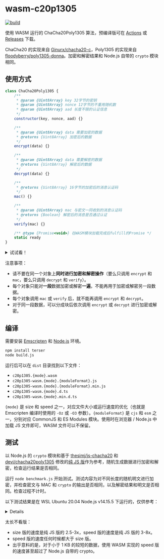 # wasm-c20p1305

[![build](https://github.com/TransparentLC/wasm-c20p1305/actions/workflows/build.yml/badge.svg)](https://github.com/TransparentLC/wasm-c20p1305/actions/workflows/build.yml)

使用 WASM 运行的 ChaCha20Poly1305 算法，预编译版可在 [Actions](https://github.com/TransparentLC/wasm-c20p1305/actions/workflows/build.yml) 或 [Releases](https://github.com/TransparentLC/wasm-c20p1305/releases) 下载。

ChaCha20 的实现来自 [Ginurx/chacha20-c](https://github.com/Ginurx/chacha20-c)，Poly1305 的实现来自 [floodyberry/poly1305-donna](https://github.com/floodyberry/poly1305-donna)。加密和解密结果和 Node.js 自带的 `crypto` 模块相同。

## 使用方式

```js
class ChaCha20Poly1305 {
    /**
     * @param {Uint8Array} key 32字节的密钥
     * @param {Uint8Array} nonce 12字节的不重用随机数
     * @param {Uint8Array} aad 长度不限的认证信息
     */
    constructor(key, nonce, aad) {}

    /**
     * @param {Uint8Array} data 需要加密的数据
     * @returns {Uint8Array} 加密后的数据
     */
    encrypt(data) {}

    /**
     * @param {Uint8Array} data 需要解密的数据
     * @returns {Uint8Array} 解密后的数据
     */
    decrypt(data) {}

    /**
     * @returns {Uint8Array} 16字节的加密后的消息认证码
     */
    mac() {}

    /**
     * @param {Uint8Array} mac 与密文一同收到的消息认证码
     * @returns {Boolean} 解密后的消息是否通过认证
     */
    verify(mac) {}

    /** @type {Promise<void>} 在WASM模块加载完成后fulfill的Promise */
    static ready
}
```
<details>

<summary>试试看！</summary>

```js
if (typeof btoa === 'undefined') {
    global.btoa = str => Buffer.from(str, 'binary').toString('base64');
}

if (typeof atob === 'undefined') {
    global.atob = b64Encoded => Buffer.from(b64Encoded, 'base64').toString('binary');
}

// 在浏览器中加载时，名称为ChaCha20Poly1305
const ChaCha20Poly1305 = require('./dist/c20p1305-wasm.speed.min.js');

(async () => {

// 等待WASM模块异步加载完成
// 也可以使用ChaCha20Poly1305.ready.then(() => {...})
await ChaCha20Poly1305.ready;

// 以下的测试向量来自 https://datatracker.ietf.org/doc/html/rfc7539#section-2.8.2

// key长度固定为32
const key = new Uint8Array([
    0x80, 0x81, 0x82, 0x83, 0x84, 0x85, 0x86, 0x87,
    0x88, 0x89, 0x8a, 0x8b, 0x8c, 0x8d, 0x8e, 0x8f,
    0x90, 0x91, 0x92, 0x93, 0x94, 0x95, 0x96, 0x97,
    0x98, 0x99, 0x9a, 0x9b, 0x9c, 0x9d, 0x9e, 0x9f,
]);
// nonce长度固定为12
const nonce = new Uint8Array([
    0x07, 0x00, 0x00, 0x00, 0x40, 0x41, 0x42, 0x43,
    0x44, 0x45, 0x46, 0x47,
]);
// aad长度不限
const aad = new Uint8Array([
    0x50, 0x51, 0x52, 0x53, 0xc0, 0xc1, 0xc2, 0xc3,
    0xc4, 0xc5, 0xc6, 0xc7,
]);
// 需要加密的明文
const plaintext = new Uint8Array([
    0x4c, 0x61, 0x64, 0x69, 0x65, 0x73, 0x20, 0x61,
    0x6e, 0x64, 0x20, 0x47, 0x65, 0x6e, 0x74, 0x6c,
    0x65, 0x6d, 0x65, 0x6e, 0x20, 0x6f, 0x66, 0x20,
    0x74, 0x68, 0x65, 0x20, 0x63, 0x6c, 0x61, 0x73,
    0x73, 0x20, 0x6f, 0x66, 0x20, 0x27, 0x39, 0x39,
    0x3a, 0x20, 0x49, 0x66, 0x20, 0x49, 0x20, 0x63,
    0x6f, 0x75, 0x6c, 0x64, 0x20, 0x6f, 0x66, 0x66,
    0x65, 0x72, 0x20, 0x79, 0x6f, 0x75, 0x20, 0x6f,
    0x6e, 0x6c, 0x79, 0x20, 0x6f, 0x6e, 0x65, 0x20,
    0x74, 0x69, 0x70, 0x20, 0x66, 0x6f, 0x72, 0x20,
    0x74, 0x68, 0x65, 0x20, 0x66, 0x75, 0x74, 0x75,
    0x72, 0x65, 0x2c, 0x20, 0x73, 0x75, 0x6e, 0x73,
    0x63, 0x72, 0x65, 0x65, 0x6e, 0x20, 0x77, 0x6f,
    0x75, 0x6c, 0x64, 0x20, 0x62, 0x65, 0x20, 0x69,
    0x74, 0x2e,
]);

// 创建加密对象，在加密后获取消息认证码
const encryptor = new ChaCha20Poly1305(key, nonce, aad);
const encrypted = encryptor.encrypt(plaintext);
const mac = encryptor.mac();
// Uint8Array(114) [211, 26, 141, 52, ...]
console.log(encrypted);
// Uint8Array(16) [26, 225, 11, 89, ...]
console.log(mac);

// 创建解密对象，在解密后检查消息认证码
const decryptor = new ChaCha20Poly1305(key, nonce, aad);
const decrypted = decryptor.decrypt(encrypted);
// true
console.log(decryptor.verify(mac));
// true
console.log(plaintext.every((e, i) => e === decrypted[i]));

})()
```

</details>

注意事项：

* 请不要在同一个对象上**同时进行加密和解密操作**（要么只调用 `encrypt` 和 `mac`，要么只调用 `decrypt` 和 `verify`）。
* 每个对象只能对**一段**数据加密或解密**一遍**，不能再用于加密或解密另一段数据。
* 每个对象调用 `mac` 或 `verify` 后，就不能再调用 `encrypt` 和 `decrypt`。
* 对于同一段数据，可以分成块后依次调用 `encrypt` 或 `decrypt` 进行加密或解密。

## 编译

需要安装 [Emscripten](https://emscripten.org) 和 [Node.js](https://nodejs.org) 环境。

```bash
npm install terser
node build.js
```

运行后可以在 `dist` 目录找到以下文件：

* `c20p1305.{mode}.wasm`
* `c20p1305-wasm.{mode}.{moduleFormat}.js`
* `c20p1305-wasm.{mode}.{moduleFormat}.min.js`
* `c20p1305-wasm.{mode}.d.ts`
* `c20p1305-wasm.{mode}.min.d.ts`

`{mode}` 是 size 和 speed 之一，对应文件大小或运行速度的优化（也就是 Emscripten 编译时使用的 `-Oz` 或 `-O3` 参数）。`{moduleFormat}` 是 `cjs` 和 `esm` 之一，分别对应 CommonJS 和 ES Modules 模块。使用时在浏览器 / Node.js 中加载 JS 文件即可，WASM 文件可以不保留。

## 测试

以 Node.js 的 `crypto` 模块和基于 [thesimj/js-chacha20](https://github.com/thesimj/js-chacha20) 和 [devi/chacha20poly1305](https://github.com/devi/chacha20poly1305) 修改的[纯 JS 版](https://gist.github.com/TransparentLC/a528c9122f1e356ba202892461cdce90)作为参考，随机生成数据进行加密和解密，检查运行结果是否相同。

运行 `node benchmark.js` 开始测试。测试内容为对不同长度的随机明文进行加密，并检查密文与 MAC 和 `crypto` 的输出是否相同，以及解密结果和明文是否相同。检查过程不计时。

以下测试结果是在 WSL Ubuntu 20.04 Node.js v14.15.5 下运行的，仅供参考：

<details>

```plaintext
Benchmark for encrypting 16 bytes (Tested 1024 times)
┌─────────┬──────────────┬──────────────────────┬────────────────────┬────────────────────┐
│ (index) │     name     │     averageTime      │       speed        │       ratio        │
├─────────┼──────────────┼──────────────────────┼────────────────────┼────────────────────┤
│    0    │ 'vanilla-js' │ 0.026104687500264845 │ 612.9167414793865  │         1          │
│    1    │ 'wasm-size'  │ 0.008672265641507693 │ 1844.9619351395197 │ 3.010134672918816  │
│    2    │ 'wasm-speed' │ 0.005821191411087057 │ 2748.5782325464093 │ 4.484423489415893  │
│    3    │    'node'    │ 0.013761621090452536 │ 1162.6537233393524 │ 1.8969195074245733 │
└─────────┴──────────────┴──────────────────────┴────────────────────┴────────────────────┘
Benchmark for encrypting 64 bytes (Tested 1024 times)
┌─────────┬──────────────┬──────────────────────┬────────────────────┬───────────────────┐
│ (index) │     name     │     averageTime      │       speed        │       ratio       │
├─────────┼──────────────┼──────────────────────┼────────────────────┼───────────────────┤
│    0    │ 'vanilla-js' │ 0.01733037106168922  │ 3692.938816611917  │         1         │
│    1    │ 'wasm-size'  │ 0.007056933607600513 │ 9069.094816347744  │ 2.455793411889823 │
│    2    │ 'wasm-speed' │ 0.005150781225893297 │ 12425.299618292469 │ 3.364610202151155 │
│    3    │    'node'    │ 0.012354589860478882 │ 5180.2609979575045 │ 1.402747582671876 │
└─────────┴──────────────┴──────────────────────┴────────────────────┴───────────────────┘
Benchmark for encrypting 256 bytes (Tested 1024 times)
┌─────────┬──────────────┬──────────────────────┬────────────────────┬────────────────────┐
│ (index) │     name     │     averageTime      │       speed        │       ratio        │
├─────────┼──────────────┼──────────────────────┼────────────────────┼────────────────────┤
│    0    │ 'vanilla-js' │ 0.023146191397245275 │ 11060.134931333352 │         1          │
│    1    │ 'wasm-size'  │ 0.008616113247626345 │ 29711.77288907217  │ 2.686384304851358  │
│    2    │ 'wasm-speed' │ 0.00503847656364087  │ 50809.00878796804  │ 4.593886883244631  │
│    3    │    'node'    │ 0.009573339882990695 │ 26740.92878023109  │ 2.4177759987786462 │
└─────────┴──────────────┴──────────────────────┴────────────────────┴────────────────────┘
Benchmark for encrypting 1024 bytes (Tested 1024 times)
┌─────────┬──────────────┬──────────────────────┬────────────────────┬────────────────────┐
│ (index) │     name     │     averageTime      │       speed        │       ratio        │
├─────────┼──────────────┼──────────────────────┼────────────────────┼────────────────────┤
│    0    │ 'vanilla-js' │ 0.05213916018146847  │ 19639.748634922482 │         1          │
│    1    │ 'wasm-size'  │ 0.01930302737855527  │ 53048.67365714947  │ 2.7010872004146123 │
│    2    │ 'wasm-speed' │ 0.00923710940151068  │ 110857.19086888051 │ 5.644532062480649  │
│    3    │    'node'    │ 0.010978906244417885 │ 93269.76451052605  │ 4.749030460841953  │
└─────────┴──────────────┴──────────────────────┴────────────────────┴────────────────────┘
Benchmark for encrypting 8192 bytes (Tested 512 times)
┌─────────┬──────────────┬──────────────────────┬────────────────────┬────────────────────┐
│ (index) │     name     │     averageTime      │       speed        │       ratio        │
├─────────┼──────────────┼──────────────────────┼────────────────────┼────────────────────┤
│    0    │ 'vanilla-js' │  0.3212708984283381  │ 25498.73032408283  │         1          │
│    1    │ 'wasm-size'  │ 0.11527968747031991  │ 71061.95531722902  │ 2.786882108012767  │
│    2    │ 'wasm-speed' │ 0.04331660157549777  │ 189119.17606744665 │ 7.416807568996051  │
│    3    │    'node'    │ 0.014593750001949957 │ 561336.1883618274  │ 22.014279975017473 │
└─────────┴──────────────┴──────────────────────┴────────────────────┴────────────────────┘
Benchmark for encrypting 16384 bytes (Tested 256 times)
┌─────────┬──────────────┬──────────────────────┬────────────────────┬────────────────────┐
│ (index) │     name     │     averageTime      │       speed        │       ratio        │
├─────────┼──────────────┼──────────────────────┼────────────────────┼────────────────────┤
│    0    │ 'vanilla-js' │  0.6306421874542139  │ 25979.866754774503 │         1          │
│    1    │ 'wasm-size'  │  0.224820703122532   │ 72875.85072212134  │ 2.8050894721670745 │
│    2    │ 'wasm-speed' │  0.0829070312611293  │ 197618.9443859822  │ 7.606618858030301  │
│    3    │    'node'    │ 0.020592187502188608 │ 795641.5508677091  │ 30.62531299247285  │
└─────────┴──────────────┴──────────────────────┴────────────────────┴────────────────────┘
Benchmark for encrypting 65536 bytes (Tested 64 times)
┌─────────┬──────────────┬──────────────────────┬────────────────────┬────────────────────┐
│ (index) │     name     │     averageTime      │       speed        │       ratio        │
├─────────┼──────────────┼──────────────────────┼────────────────────┼────────────────────┤
│    0    │ 'vanilla-js' │  2.519428125000559   │ 26012.252284428818 │         1          │
│    1    │ 'wasm-size'  │  0.8772453124984168  │ 74706.58328552572  │ 2.8719767311439535 │
│    2    │ 'wasm-speed' │  0.3227796874125488  │ 203036.32030053245 │  7.80541100710729  │
│    3    │    'node'    │ 0.058490625146077946 │ 1120453.0612611256 │ 43.07405022101217  │
└─────────┴──────────────┴──────────────────────┴────────────────────┴────────────────────┘
```

</details>

太长不看版：

* size 版的速度是纯 JS 版的 2.5-3x，speed 版的速度是纯 JS 版的 3-8x。
* speed 版的速度任何时候都大于 size 版。
* 出乎意料的是，对于小于 1 KB 的较短的数据，使用 WASM 实现的 speed 版的速度甚至超过了 Node.js 自带的 crypto。